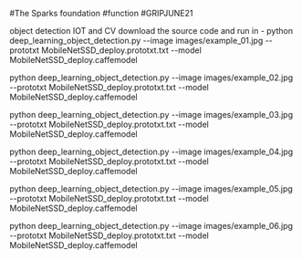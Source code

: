 #The Sparks foundation
#function
#GRIPJUNE21



object detection IOT and CV
download the source code and run in - python deep_learning_object_detection.py --image images/example_01.jpg --prototxt MobileNetSSD_deploy.prototxt.txt --model MobileNetSSD_deploy.caffemodel

 python deep_learning_object_detection.py --image images/example_02.jpg --prototxt MobileNetSSD_deploy.prototxt.txt --model MobileNetSSD_deploy.caffemodel
 
 python deep_learning_object_detection.py --image images/example_03.jpg --prototxt MobileNetSSD_deploy.prototxt.txt --model MobileNetSSD_deploy.caffemodel

 python deep_learning_object_detection.py --image images/example_04.jpg --prototxt MobileNetSSD_deploy.prototxt.txt --model MobileNetSSD_deploy.caffemodel

 python deep_learning_object_detection.py --image images/example_05.jpg --prototxt MobileNetSSD_deploy.prototxt.txt --model MobileNetSSD_deploy.caffemodel

 python deep_learning_object_detection.py --image images/example_06.jpg --prototxt MobileNetSSD_deploy.prototxt.txt --model MobileNetSSD_deploy.caffemodel


